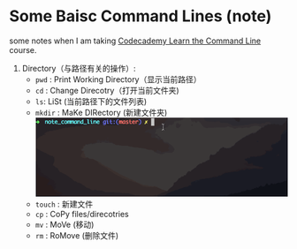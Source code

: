 # Some Baisc Command Lines (note)

some notes when I am taking [Codecademy Learn the Command Line](https://www.codecademy.com/learn/learn-the-command-line) course.

1. Directory（与路径有关的操作）: 
    - `pwd` : Print Working Directory（显示当前路径）
    - `cd` : Change Direcotry（打开当前文件夹)
    - `ls`: LiSt (当前路径下的文件列表)
    - `mkdir` : MaKe DIRectory (新建文件夹)
        ![Image of mkdir](./mkdir.gif)
    - `touch` : 新建文件
    - `cp` : CoPy files/direcotries
    - `mv` : MoVe (移动)
    - `rm` : RoMove (删除文件)
    